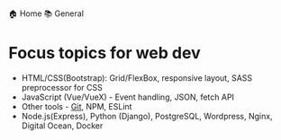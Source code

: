 
  🏠 Home
  📚 General

# Focus topics for web dev
* HTML/CSS(Bootstrap): Grid/FlexBox, responsive layout, SASS preprocessor for CSS
* JavaScript (Vue/VueX) - Event handling, JSON, fetch API 
* Other tools - [Git](https://www.udacity.com/course/how-to-use-git-and-github--ud775), NPM, ESLint
* Node.js(Express), Python (Django), PostgreSQL, Wordpress, Nginx, Digital Ocean, Docker